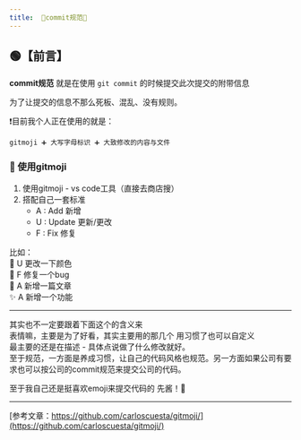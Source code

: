 ```yaml
---
title:  🥝commit规范🥝
---
```


## 🟢【前言】

**commit规范** 就是在使用 `git commit` 的时候提交此次提交的附带信息  

为了让提交的信息不那么死板、混乱、没有规则。

❗目前我个人正在使用的就是：

    gitmoji ➕ 大写字母标识 ➕ 大致修改的内容与文件
### 🔵 使用gitmoji
1. 使用gitmoji  - vs code工具（直接去商店搜）
2. 搭配自己一套标准
    - A : Add       新增
    - U : Update    更新/更改
    - F : Fix       修复

比如：  
💄 U 更改一下颜色  
🐛 F 修复一个bug  
📝 A 新增一篇文章  
✨ A 新增一个功能

---
其实也不一定要跟着下面这个的含义来   
表情嘛，主要是为了好看，其实主要用的那几个 用习惯了也可以自定义   
最主要的还是在描述 - 具体点说做了什么修改就好。   
至于规范，一方面是养成习惯，让自己的代码风格也规范。另一方面如果公司有要求也可以按公司的commit规范来提交公司的代码。

至于我自己还是挺喜欢emoji来提交代码的 先酱！🤭 

---

[参考文章：https://github.com/carloscuesta/gitmoji/](https://github.com/carloscuesta/gitmoji/)



